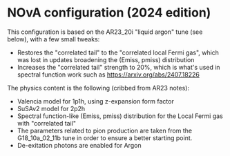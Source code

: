 # NOvA configuration (2024 edition)

This configuration is based on the AR23_20i "liquid argon" tune (see below), with a few small tweaks:
 * Restores the "correlated tail" to the "correlated local Fermi gas", which was lost in updates broadening the (Emiss, pmiss) distribution
 * Increases the "correlated tail" strength to 20%, which is what's used in spectral function work such as https://arxiv.org/abs/2407.18226

The physics content is the following (cribbed from AR23 notes):
 - Valencia model for 1p1h, using z-expansion form factor
 - SuSAv2 model for 2p2h
 - Spectral function-like (Emiss, pmiss) distribution for the Local Fermi gas with "correlated tail"
 - The parameters related to pion production are taken from the G18_10a_02_11b tune in order to ensure a better starting point. 
 - De-exitation photons are enabled for Argon